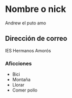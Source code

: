# Nombre o nick

Andrew el puto amo 

## Dirección de correo

IES Hermanos Amorós

### Aficciones

- Bici
- Montaña
- Llorar
- Comer pollo

